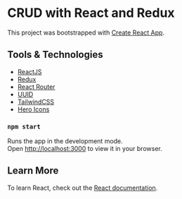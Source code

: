 # CRUD with React and Redux

This project was bootstrapped with [Create React App](https://github.com/facebook/create-react-app).

## Tools & Technologies

- [ReactJS](https://reactjs.org/)
- [Redux](https://redux.js.org/)
- [React Router](https://reactrouter.com/)
- [UUID](https://www.npmjs.com/package/uuid?activeTab=readme)
- [TailwindCSS](https://tailwindcss.com/)
- [Hero Icons](https://heroicons.com/)

### `npm start`

Runs the app in the development mode.\
Open [http://localhost:3000](http://localhost:3000) to view it in your browser.

## Learn More

To learn React, check out the [React documentation](https://reactjs.org/).